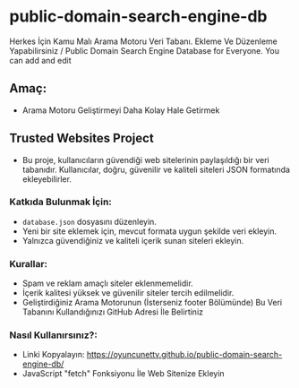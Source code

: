 # public-domain-search-engine-db
Herkes İçin Kamu Malı Arama Motoru Veri Tabanı. Ekleme Ve Düzenleme Yapabilirsiniz / Public Domain Search Engine Database for Everyone. You can add and edit

## Amaç:
- Arama Motoru Geliştirmeyi Daha Kolay Hale Getirmek

## Trusted Websites Project
- Bu proje, kullanıcıların güvendiği web sitelerinin paylaşıldığı bir veri tabanıdır. Kullanıcılar, doğru, güvenilir ve kaliteli siteleri JSON formatında ekleyebilirler.

### Katkıda Bulunmak İçin:
- `database.json` dosyasını düzenleyin.
- Yeni bir site eklemek için, mevcut formata uygun şekilde veri ekleyin.
- Yalnızca güvendiğiniz ve kaliteli içerik sunan siteleri ekleyin.

### Kurallar:
- Spam ve reklam amaçlı siteler eklenmemelidir.
- İçerik kalitesi yüksek ve güvenilir siteler tercih edilmelidir.
- Geliştirdiğiniz Arama Motorunun (İsterseniz footer Bölümünde) Bu Veri Tabanını Kullandığınızı GitHub Adresi İle Belirtiniz

### Nasıl Kullanırsınız?:
- Linki Kopyalayın: https://oyuncunettv.github.io/public-domain-search-engine-db/
- JavaScript "fetch" Fonksiyonu İle Web Sitenize Ekleyin
